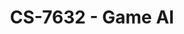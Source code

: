 ---
layout: course
title: CS-7632 - Game AI
aliases: GAI
course_id: CS-7632
permalink: /CS-7632/
avg_difficulty: 2.56
avg_rating: 4.71
avg_workload: 11.41
---